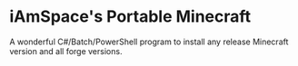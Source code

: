 # iAmSpace's Portable Minecraft
A wonderful C#/Batch/PowerShell program to install any release Minecraft version and all forge versions.
